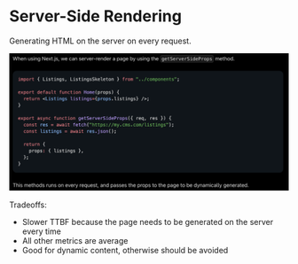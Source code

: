 # Server-Side Rendering

Generating HTML on the server on every request.

![Server-Side Rendering](./images/ssr.png)

Tradeoffs:

- Slower TTBF because the page needs to be generated on the server every time
- All other metrics are average
- Good for dynamic content, otherwise should be avoided

